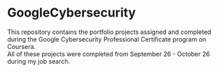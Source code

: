 # GoogleCybersecurity
This repository contains the portfolio projects assigned and completed during the Google Cybersecurity Professional Certificate program on Coursera.\
All of these projects were completed from September 26 - October 26 during my job search.
